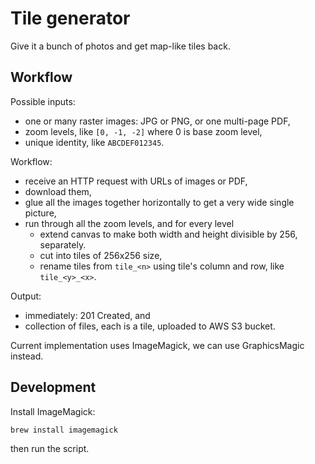 # Tile generator

Give it a bunch of photos and get map-like tiles back.

## Workflow

Possible inputs:

- one or many raster images: JPG or PNG, or one multi-page PDF,
- zoom levels, like `[0, -1, -2]` where 0 is base zoom level,
- unique identity, like `ABCDEF012345`.

Workflow:

- receive an HTTP request with URLs of images or PDF,
- download them,
- glue all the images together horizontally to get a very wide single
  picture,
- run through all the zoom levels, and for every level
  - extend canvas to make both width and height divisible by 256, separately.
  - cut into tiles of 256x256 size,
  - rename tiles from `tile_<n>` using tile's column and row, like `tile_<y>_<x>`.

Output:

- immediately: 201 Created, and
- collection of files, each is a tile, uploaded to AWS S3 bucket.

Current implementation uses ImageMagick, we can use GraphicsMagic instead.

## Development

Install ImageMagick:

```bash
brew install imagemagick
```

then run the script.
